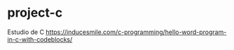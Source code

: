 # project-c
Estudio de C
https://inducesmile.com/c-programming/hello-word-program-in-c-with-codeblocks/

